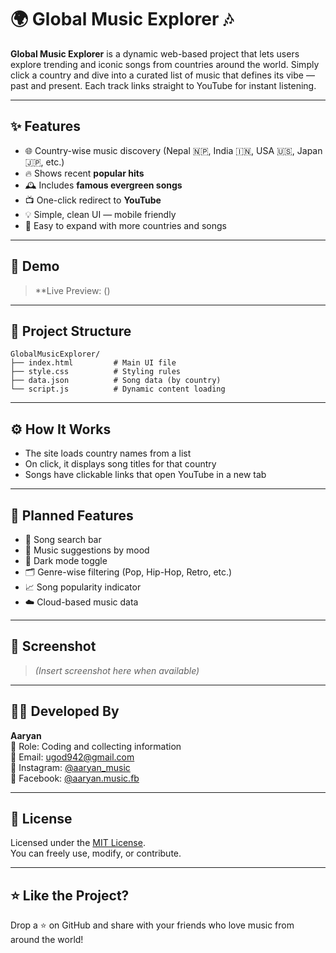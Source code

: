 # 🌍 Global Music Explorer 🎶

**Global Music Explorer** is a dynamic web-based project that lets users explore trending and iconic songs from countries around the world. Simply click a country and dive into a curated list of music that defines its vibe — past and present. Each track links straight to YouTube for instant listening.

---

## ✨ Features

- 🌐 Country-wise music discovery (Nepal 🇳🇵, India 🇮🇳, USA 🇺🇸, Japan 🇯🇵, etc.)
- 🔥 Shows recent **popular hits**
- 🕰️ Includes **famous evergreen songs**
- 📺 One-click redirect to **YouTube**
- 💡 Simple, clean UI — mobile friendly
- 🧩 Easy to expand with more countries and songs

---

## 🚀 Demo

> **Live Preview:
> ()

---

## 📁 Project Structure

```plaintext
GlobalMusicExplorer/
├── index.html         # Main UI file
├── style.css          # Styling rules
├── data.json          # Song data (by country)
└── script.js          # Dynamic content loading
```

---

## ⚙️ How It Works

- The site loads country names from a list
- On click, it displays song titles for that country
- Songs have clickable links that open YouTube in a new tab

---

## 🎯 Planned Features

- 🔎 Song search bar
- 🧠 Music suggestions by mood
- 🌙 Dark mode toggle
- 🗂 Genre-wise filtering (Pop, Hip-Hop, Retro, etc.)
- 📈 Song popularity indicator
- ☁️ Cloud-based music data

---

## 📸 Screenshot

> _(Insert screenshot here when available)_

---

## 👨‍💻 Developed By

**Aaryan**  
🧠 Role: Coding and collecting information  
📧 Email: ugod942@gmail.com  
📸 Instagram: [@aaryan_music](https://instagram.com/)  
📘 Facebook: [@aaryan.music.fb](https://facebook.com/)

---

## 📄 License

Licensed under the [MIT License](LICENSE).  
You can freely use, modify, or contribute.

---

## ⭐ Like the Project?

Drop a ⭐ on GitHub and share with your friends who love music from around the world!
